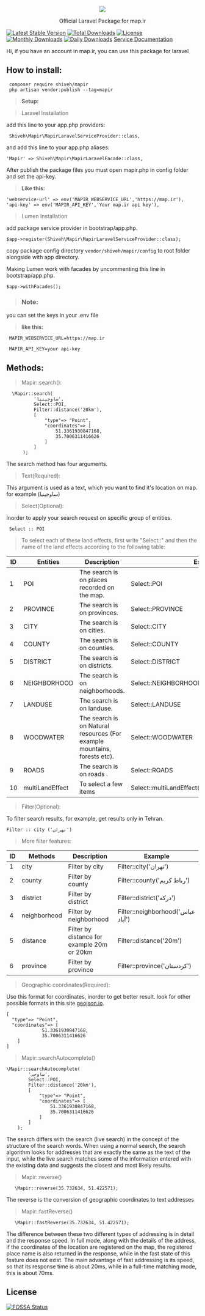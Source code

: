 <p align="center"><img src="https://support.map.ir/wp-content/uploads/2019/03/site-logo.png"></p>

<p align="center">Official Laravel Package for map.ir</p>

[![Latest Stable Version](https://poser.pugx.org/shiveh/mapir/v/stable)](https://packagist.org/packages/shiveh/mapir)
[![Total Downloads](https://poser.pugx.org/shiveh/mapir/downloads)](https://packagist.org/packages/shiveh/mapir)
[![License](https://poser.pugx.org/shiveh/mapir/license)](https://packagist.org/packages/shiveh/mapir)
[![Monthly Downloads](https://poser.pugx.org/shiveh/mapir/d/monthly)](https://packagist.org/packages/shiveh/mapir)
[![Daily Downloads](https://poser.pugx.org/shiveh/mapir/d/daily)](https://packagist.org/packages/shiveh/mapir)
<a align="center" href="https://corp.map.ir">Service Documentation </a>



Hi, if you have an account in map.ir, you can use this package for laravel

How to install:
----
   ```
    composer require shiveh/mapir 
    php artisan vendor:publish --tag=mapir
  ```

> **Setup:**
>

>Laravel Installation
>
 add this line to your app.php providers:
 ~~~
  Shiveh\Mapir\MapirLaravelServiceProvider::class,
 ~~~
 and add this line to your app.php aliases:
 ~~~ 
 'Mapir' => Shiveh\Mapir\MapirLaravelFacade::class,
~~~
After publish the package files you must open mapir.php in config folder and set the api-key.

> **Like this:**

	'webservice-url' => env('MAPIR_WEBSERVICE_URL','https://map.ir'),
	'api-key' => env('MAPIR_API_KEY','Your map.ir api key'),
> 
>Lumen Installation
 >
 add package service provider in bootstrap/app.php.
 ~~~
 $app->register(Shiveh\Mapir\MapirLaravelServiceProvider::class);
 ~~~
 copy package config directory `vendor/shiveh/mapir/config` to root folder alongside with app directory.
 
 Making Lumen work with facades by uncommenting this line in bootstrap/app.php.
 ~~~
 $app->withFacades();
 ~~~
>### Note:
>
you can set the keys  in your .env file

> **like this:**
~~~
 MAPIR_WEBSERVICE_URL=https://map.ir

 MAPIR_API_KEY=your api-key
~~~



Methods:
-------------

>Mapir::search():
 ~~~
   \Mapir::search(
           'ساوجینیا',
           Select::POI,
           Filter::distance('20km'),
           [
               "type"=> "Point",
               "coordinates"=> [
                   51.3361930847168,
                   35.7006311416626
               ]
           ]
       );
 ~~~
 The search method has four arguments.
 
  >Text(Required):
  >
  This argument is used as a text, which you want to find it's location on map. for example (ساوجینیا)
>Select(Optional):
>
 Inorder to apply your search request on specific group of entities.
~~~
 Select :: POI
 ~~~
 >To select each of these land effects, first write "Select::" and then the name of the land effects according to the following table:
 >
 | ID | Entities        | Description                                                              | Example                            |
 |----|-----------------|--------------------------------------------------------------------------|------------------------------------|
 | 1  | POI             | The search is on places recorded on the map.                  | Select::POI                        |
 | 2  | PROVINCE        | The search is on provinces.                                               | Select::PROVINCE                   |
 | 3  | CITY            | The search is on cities.                                                   | Select::CITY                       |
 | 4  | COUNTY          | The search is on counties.                                                 | Select::COUNTY                     |
 | 5  | DISTRICT        | The search is on districts.                                               | Select::DISTRICT                   |
 | 6  | NEIGHBORHOOD    | The search is on neighborhoods.                                           | Select::NEIGHBORHOOD               |
 | 7  | LANDUSE         | The search is on landuse.                                                | Select::LANDUSE                    |
 | 8  | WOODWATER       | The search is on Natural resources (For example mountains, forests etc). | Select::WOODWATER                  |
 | 9  | ROADS           | The search is on roads .                                                 | Select::ROADS                      |
 | 10 | multiLandEffect | To select a few items |                                  Select::multiLandEffect([Select::POI,Select::ROADS]) |

 >Filter(Optional):
 >
  To filter search results, for example, get results only in Tehran.
 ~~~
 Filter :: city ('تهران')
 ~~~
 >More filter features:
 >
 | ID | Methods      | Description                                | Example                     |
 |----|--------------|--------------------------------------------|-----------------------------|
 | 1  | city         | Filter by city                             | Filter::city('تهران')       |
 | 2  | county       | Filter by county                           | Filter::county('رباط کریم') |
 | 3  | district     | Filter by district                         | Filter::district('درکه')    |
 | 4  | neighborhood | Filter by neighborhood                     | Filter::neighborhood('عباس آباد')    |
 | 5  | distance     | Filter by distance for example 20m or 20km | Filter::distance('20m')     |
 | 6  | province     | Filter by province                         | Filter::province('کردستان') |
 > Geographic coordinates(Required):
 >
 Use this format for coordinates, inorder to get better result. 
 look for other possible formats in this site [geojson.io](http://geojson.io/).
~~~
[
  "type"=> "Point",
  "coordinates"=> [
             51.3361930847168,
             35.7006311416626
    ]
]
~~~ 
 
> Mapir::searchAutocomplete()
~~~
\Mapir::searchAutocomplete(
        'ساوجی',  
        Select::POI,
        Filter::distance('20km'),
        [
            "type"=> "Point",
            "coordinates"=> [
                51.3361930847168,
                35.7006311416626
            ]
        ]
    );
~~~
The search differs with the search (live search) in the concept of the structure of the search words. When using a normal search, the search algorithm looks for addresses that are exactly the same as the text of the input, while the live search matches some of the information entered with the existing data and suggests the closest and most likely results.
> Mapir::reverse()
~~~
   \Mapir::reverse(35.732634, 51.422571);
~~~
The reverse is the conversion of geographic coordinates to text addresses
> Mapir::fastReverse()

~~~
   \Mapir::fastReverse(35.732634, 51.422571);
~~~
The difference between these two different types of addressing is in detail and the response speed. In full mode, along with the details of the address, if the coordinates of the location are registered on the map, the registered place name is also returned in the response, while in the fast state of this feature does not exist.
The main advantage of fast addressing is its speed, so that its response time is about 20ms, while in a full-time matching mode, this is about 70ms.
## License
[![FOSSA Status]()]()
